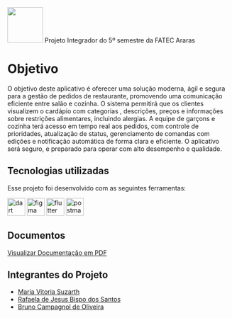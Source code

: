 <img src="https://github.com/mvitoriasuz/TechBistro/blob/main/Prototípação/Logomarca/%5BSem%20Fundo%20-%20Branco%5D%20-%20Logo%20TechBistro.png" width="80"/>
Projeto Integrador do 5º semestre da FATEC Araras

# Objetivo 
  O objetivo deste aplicativo é oferecer uma solução moderna, ágil e segura para a gestão de pedidos de restaurante, promovendo uma comunicação eficiente entre salão e cozinha. 
O sistema permitirá que os clientes visualizem o cardápio com categorias , descrições, preços e informações sobre restrições alimentares, incluindo alergias. A equipe de garçons e cozinha  terá acesso em tempo real aos pedidos, com controle de prioridades, atualização de status, gerenciamento de comandas com edições e notificação automática de forma clara e eficiente. 
  O aplicativo será seguro, e preparado para operar com alto desempenho e qualidade.
## Tecnologias utilizadas

Esse projeto foi desenvolvido com as seguintes ferramentas:
<div>
<p align="left">
  <a href="https://dart.dev" target="_blank" rel="noreferrer"><img src="https://www.vectorlogo.zone/logos/dartlang/dartlang-icon.svg" alt="dart" width="40" height="40"/></a>
  <a href="https://www.figma.com/" target="_blank" rel="noreferrer"><img src="https://www.vectorlogo.zone/logos/figma/figma-icon.svg" alt="figma" width="40" height="40"/></a>
  <a href="https://flutter.dev" target="_blank" rel="noreferrer"><img src="https://www.vectorlogo.zone/logos/flutterio/flutterio-icon.svg" alt="flutter" width="40" height="40"/></a>
  <a href="https://postman.com" target="_blank" rel="noreferrer"><img src="https://www.vectorlogo.zone/logos/getpostman/getpostman-icon.svg" alt="postman" width="40" height="40"/></a>
</p>

## Documentos
[Visualizar Documentação em PDF]()

## Integrantes do Projeto
- [Maria Vitoria Suzarth](https://github.com/mvitoriasuz)
- [Rafaela de Jesus Bispo dos Santos](https://github.com/Rafaelajbsantos)
- [Bruno Campagnol de Oliveira](https://github.com/brunounky)
